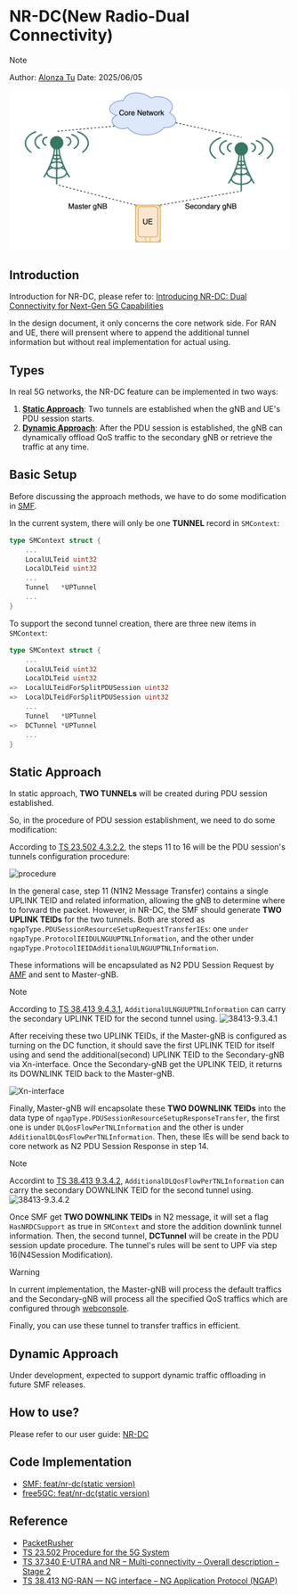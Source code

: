 # NR-DC(New Radio-Dual Connectivity)

> [!Note]
> Author: [Alonza Tu](https://www.linkedin.com/in/feng-tu/)
> Date: 2025/06/05

![DC](./DC.png)

## Introduction

Introduction for NR-DC, please refer to: [Introducing NR-DC: Dual Connectivity for Next-Gen 5G Capabilities](https://free5gc.org/blog/20250219/20250219/)

In the design document, it only concerns the core network side. For RAN and UE, there will prensent where to append the additional tunnel information but without real implementation for actual using.

## Types

In real 5G networks, the NR-DC feature can be implemented in two ways:

1. [**Static Approach**](#static-approach): Two tunnels are established when the gNB and UE's PDU session starts.
2. [**Dynamic Approach**](#dynamic-approach): After the PDU session is established, the gNB can dynamically offload QoS traffic to the secondary gNB or retrieve the traffic at any time.

## Basic Setup

Before discussing the approach methods, we have to do some modification in [SMF](https://free5gc.org/doc/Smf/design/).

In the current system, there will only be one **TUNNEL** record in `SMContext`:

```go
type SMContext struct {
    ...
    LocalULTeid uint32
    LocalDLTeid uint32
    ...
    Tunnel   *UPTunnel
    ...
}
```

To support the second tunnel creation, there are three new items in `SMContext`:

```go
type SMContext struct {
    ...
    LocalULTeid uint32
    LocalDLTeid uint32
=>  LocalULTeidForSplitPDUSession uint32
=>  LocalDLTeidForSplitPDUSession uint32
    ...
    Tunnel   *UPTunnel
=>  DCTunnel *UPTunnel
    ...
}
```

## Static Approach

In static approach, **TWO TUNNELs** will be created during PDU session established.

So, in the procedure of PDU session establishment, we need to do some modification:

According to [TS 23.502 4.3.2.2](https://www.tech-invite.com/3m23/tinv-3gpp-23-502.html), the steps 11 to 16 will be the PDU session's tunnels configuration procedure:

<!-- ```mermaid
sequenceDiagram
    participant UE
    participant Master-gNB
    participant AMF
    participant SMF
    participant UPF

    SMF->>AMF: 11. N1N2 Message Transfer
    AMF->>Master-gNB: 12. N2 PDU Session Request
    Master-gNB<<->>UE: 13. PDU Session Establishment Accept
    Master-gNB->>AMF: 14. N2 PDU Session Response
    AMF->>SMF: 15. Update SMContext Request
    SMF<<->>UPF: 16. N4 Session Modification
``` -->

![procedure](./PDUSessionEstablishmentProcedure.png)

In the general case, step 11 (N1N2 Message Transfer) contains a single UPLINK TEID and related information, allowing the gNB to determine where to forward the packet.
However, in NR-DC, the SMF should generate **TWO UPLINK TEIDs** for the two tunnels. Both are stored as `ngapType.PDUSessionResourceSetupRequestTransferIEs`: one `under ngapType.ProtocolIEIDULNGUUPTNLInformation`, and the other under `ngapType.ProtocolIEIDAdditionalULNGUUPTNLInformation`.

These informations will be encapsulated as N2 PDU Session Request by [AMF](https://free5gc.org/doc/Amf/design/) and sent to Master-gNB.

> [!Note]
> According to [TS 38.413 9.4.3.1](https://www.tech-invite.com/3m38/tinv-3gpp-38-413.html), `AdditionalULNGUUPTNLInformation` can carry the secondary UPLINK TEID for the second tunnel using.
> ![38413-9.3.4.1](./38413-9.3.4.1.png)

After receiving these two UPLINK TEIDs, if the Master-gNB is configured as turning on the DC function, it should save the first UPLINK TEID for itself using and send the additional(second) UPLINK TEID to the Secondary-gNB via Xn-interface. Once the Secondary-gNB get the UPLINK TEID, it returns its DOWNLINK TEID back to the Master-gNB.

<!-- ```mermaid
sequenceDiagram
    participant Master-gNB
    participant Secondary-gNB
    participant AMF

    AMF->>Master-gNB: 12. N2 PDU Session Request
    
    Note over Master-gNB, Secondary-gNB: Xn-interface
    Master-gNB->>Secondary-gNB: Second UPLINK TEID
    Secondary-gNB->>Master-gNB: Second DOWNLINK TEID
    Note over Master-gNB, Secondary-gNB: Xn-interface

    Master-gNB->>AMF: 14. N2 PDU Session Response
``` -->

![Xn-interface](./Xn-interface.png)

Finally, Master-gNB will encapsolate these **TWO DOWNLINK TEIDs** into the data type of `ngapType.PDUSessionResourceSetupResponseTransfer`, the first one is under `DLQosFlowPerTNLInformation` and the other is under `AdditionalDLQosFlowPerTNLInformation`. Then, these IEs will be send back to core network as N2 PDU Session Response in step 14.

> [!Note]
> Accordint to [TS 38.413 9.3.4.2](https://www.tech-invite.com/3m38/tinv-3gpp-38-413.html), `AdditionalDLQosFlowPerTNLInformation` can carry the secondary DOWNLINK TEID for the second tunnel using.
> ![38413-9.3.4.2](./38413-9.3.4.2.png)

Once SMF get **TWO DOWNLINK TEIDs** in N2 message, it will set a flag `HasNRDCSupport` as true in `SMContext` and store the addition downlink tunnel information. Then, the second tunnel, **DCTunnel** will be create in the PDU session update procedure. The tunnel's rules will be sent to UPF via step 16(N4Session Modification).

> [!Warning]
> In current implementation, the Master-gNB will process the default traffics and the Secondary-gNB will process all the specified QoS traffics which are configured through [webconsole](https://free5gc.org/guide/Webconsole/Create-Subscriber-via-webconsole/).

Finally, you can use these tunnel to transfer traffics in efficient.

## Dynamic Approach

Under development, expected to support dynamic traffic offloading in future SMF releases.

## How to use?

Please refer to our user guide: [NR-DC](https://free5gc.org/guide/9-nr-dc/)

## Code Implementation

- [SMF: feat/nr-dc(static version)](https://github.com/free5gc/smf/pull/156)
- [free5GC: feat/nr-dc(static version)](https://github.com/free5gc/free5gc/pull/674)

## Reference

- [PacketRusher](https://github.com/HewlettPackard/PacketRusher)
- [TS 23.502 Procedure for the 5G System](https://www.tech-invite.com/3m23/tinv-3gpp-23-502.html)
- [TS 37.340 E-UTRA and NR – Multi-connectivity – Overall description – Stage 2](https://www.tech-invite.com/3m37/tinv-3gpp-37-340.html)
- [TS 38.413 NG-RAN — NG interface – NG Application Protocol (NGAP)](https://www.tech-invite.com/3m38/tinv-3gpp-38-413.html)